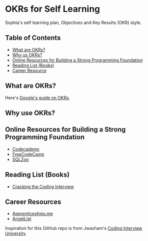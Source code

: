 # OKRs for Self Learning
Sophia's self learning plan, Objectives and Key Results (OKR) style. 


## Table of Contents
- [What are OKRs?](#what-are-OKRs?)
- [Why us OKRs?](#why-use-OKRs?)
- [Online Resources for Building a Strong Programming Foundation](#Online-Resources-for-Building-a-Strong-Programming-Foundation)
- [Reading List (Books)](Reading-List-(Books))
- [Career Resource](#career-resources)



## What are OKRs?
Here's [Google's guide on OKRs](https://rework.withgoogle.com/guides/set-goals-with-okrs/steps/introduction/).

## Why use OKRs?


## Online Resources for Building a Strong Programming Foundation
- [Codecademy](https://www.codecademy.com/)
- [FreeCodeCamp](https://www.freecodecamp.org/)
- [SQLZoo](https://sqlzoo.net/)

## Reading List (Books)
- [Cracking the Coding Interview](https://smile.amazon.com/Cracking-Coding-Interview-Programming-Questions/dp/0984782850/ref=sr_1_3?crid=3PHJ2XC0SE7VH&keywords=cracking+the+coding+interview&qid=1567560490&s=gateway&sprefix=cracking+%2Caps%2C263&sr=8-3)

## Career Resources
- [Apprenticeships.me](https://apprenticeships.me/)
- [AngelList](https://angel.co/jobs)



Inspiration for this GitHub repo is from Jwasham's [Coding Interview University](https://github.com/jwasham/coding-interview-university).